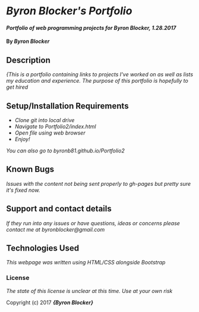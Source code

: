 # _Byron Blocker's Portfolio_

#### _Portfolio of web programming projects for Byron Blocker, 1.28.2017_

#### By _**Byron Blocker**_

## Description

_{This is a portfolio containing links to projects I've worked on as well as lists my education and experience. The purpose of this portfolio is hopefully to get hired_

## Setup/Installation Requirements

* _Clone git into local drive_
* _Navigate to Portfolio2/index.html_
* _Open file using web browser_
* _Enjoy!_

_You can also go to byronb81.github.io/Portfolio2_

## Known Bugs

_Issues with the content not being sent properly to gh-pages but pretty sure it's fixed now._

## Support and contact details

_If they run into any issues or have questions, ideas or concerns please contact me at byronblocker@gmail.com_

## Technologies Used

_This webpage was written using HTML/CSS alongside Bootstrap_

### License

*The state of this license is unclear at this time. Use at your own risk*

Copyright (c) 2017 **_{Byron Blocker}_**

